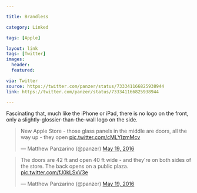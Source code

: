 ```yaml
---

title: Brandless

category: Linked

tags: [Apple]

layout: link
tags: [Twitter]
images:
  header:
  featured:

via: Twitter
source: https://twitter.com/panzer/status/733341166825938944
link: https://twitter.com/panzer/status/733341166825938944

---
```

Fascinating that, much like the iPhone or iPad, there is no logo on the front, only a slightly-glossier-than-the-wall logo on the side.

<blockquote class="twitter-tweet tw-align-center" data-lang="en"><p lang="en" dir="ltr">New Apple Store - those glass panels in the middle are doors, all the way up - they open <a href="https://t.co/cMLYIzmMcv">pic.twitter.com/cMLYIzmMcv</a></p>&mdash; Matthew Panzarino (@panzer) <a href="https://twitter.com/panzer/status/733341166825938944">May 19, 2016</a></blockquote> <script async src="//platform.twitter.com/widgets.js" charset="utf-8"></script>

<blockquote class="twitter-tweet tw-align-center" data-lang="en"><p lang="en" dir="ltr">The doors are 42 ft and open 40 ft wide - and they&#39;re on both sides of the store. The back opens on a public plaza. <a href="https://t.co/fJ0kLSxV3e">pic.twitter.com/fJ0kLSxV3e</a></p>&mdash; Matthew Panzarino (@panzer) <a href="https://twitter.com/panzer/status/733345043180703744">May 19, 2016</a></blockquote> <script async src="//platform.twitter.com/widgets.js" charset="utf-8"></script>